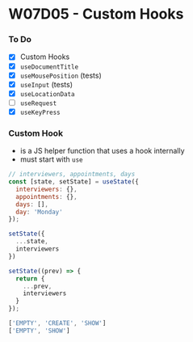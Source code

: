 # W07D05 - Custom Hooks

### To Do
- [x] Custom Hooks
- [x] `useDocumentTitle`
- [x] `useMousePosition` (tests)
- [x] `useInput` (tests)
- [x] `useLocationData`
- [ ] `useRequest`
- [x] `useKeyPress`

### Custom Hook
* is a JS helper function that uses a hook internally
* must start with `use`


```js
// interviewers, appointments, days
const [state, setState] = useState({
  interviewers: {},
  appointments: {},
  days: [],
  day: 'Monday'
});

setState({
  ...state,
  interviewers
})

setState((prev) => {
  return {
    ...prev,
    interviewers
  }
});

['EMPTY', 'CREATE', 'SHOW']
['EMPTY', 'SHOW']


```










